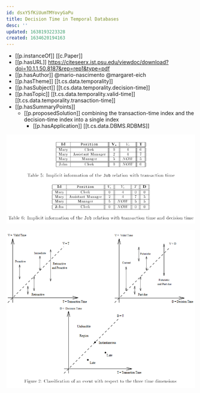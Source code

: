```yaml
---
id: dsxY5fKiUumTMYovyGaPu
title: Decision Time in Temporal Databases
desc: ''
updated: 1638193223328
created: 1634620194163
---
```




- [[p.instanceOf]] [[c.Paper]]
- [[p.hasURL]] https://citeseerx.ist.psu.edu/viewdoc/download?doi=10.1.1.50.8187&rep=rep1&type=pdf
- [[p.hasAuthor]] @mario-nascimento @margaret-eich
- [[p.hasTheme]] [[t.cs.data.temporality]]
- [[p.hasSubject]] [[t.cs.data.temporality.decision-time]]
- [[p.hasTopic]] [[t.cs.data.temporality.valid-time]] [[t.cs.data.temporality.transaction-time]]
- [[p.hasSummaryPoints]]
  - [[p.proposedSolution]] combining the transaction-time index and the decision-time index into a single index
    - [[p.hasApplication]] [[t.cs.data.DBMS.RDBMS]]

![](/assets/images/2021-11-29-05-35-58.png)

![](/assets/images/2021-10-18-22-33-28.png) 
